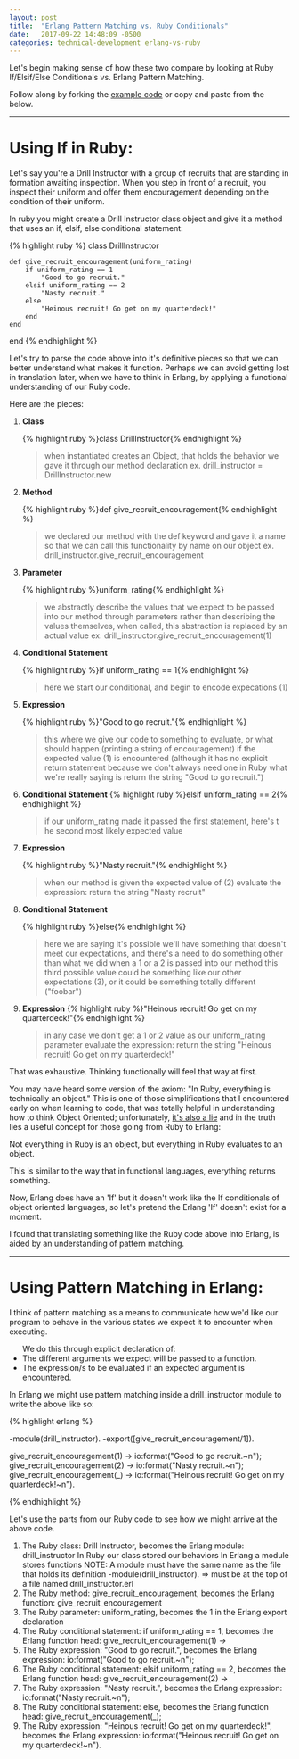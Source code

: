 ```yaml
---
layout: post
title:  "Erlang Pattern Matching vs. Ruby Conditionals"
date:   2017-09-22 14:48:09 -0500
categories: technical-development erlang-vs-ruby
---
```

Let's begin making sense of how these two compare by looking at Ruby If/Elsif/Else Conditionals vs. Erlang Pattern Matching.

Follow along by forking the [example code](https://github.com/scottyplunkett/erlang-vs-ruby) or copy and paste from the below.

---

#	Using If in Ruby:

Let's say you're a Drill Instructor with a group of recruits that are standing in formation awaiting inspection.  When you step in front of a recruit, you inspect their uniform and offer them encouragement depending on the condition of their uniform.

In ruby you might create a Drill Instructor class object and give it a method that uses an if, elsif, else conditional statement:

{% highlight ruby %}
class DrillInstructor

	def give_recruit_encouragement(uniform_rating)
		if uniform_rating == 1
			"Good to go recruit."
		elsif uniform_rating == 2
			"Nasty recruit."
		else 
			"Heinous recruit! Go get on my quarterdeck!"
		end
	end

end
{% endhighlight %}

Let's try to parse the code above into it's definitive pieces so that we can better understand what makes it function. Perhaps we can avoid getting lost in translation later, when we have to think in Erlang, by applying a functional understanding of our Ruby code.

Here are the pieces:


<ol>

<li>
<b>Class</b>

{% highlight ruby %}class DrillInstructor{% endhighlight %}
<blockquote>
when instantiated creates an Object,
that holds the behavior we gave it through our method declaration
ex. drill_instructor = DrillInstructor.new
</blockquote>
</li>

<li>
<b>Method</b>

{% highlight ruby %}def give_recruit_encouragement{% endhighlight %}
<blockquote>
we declared our method with the def keyword 
and gave it a name so that we can 
call this functionality by name on our object
ex. drill_instructor.give_recruit_encouragement
</blockquote>
</li>

<li>
<b>Parameter</b>

{% highlight ruby %}uniform_rating{% endhighlight %}
<blockquote>
we abstractly describe the values that we expect
to be passed into our method through parameters
rather than describing the values themselves, 
when called, this abstraction is replaced 
by an actual value
ex. drill_instructor.give_recruit_encouragement(1)
</blockquote>
</li>


<li>
<b>Conditional Statement</b>

{% highlight ruby %}if uniform_rating == 1{% endhighlight %}
<blockquote>
here we start our conditional, and begin to encode expecations (1)
</blockquote>

</li>

<li>
<b>Expression</b>

{% highlight ruby %}"Good to go recruit."{% endhighlight %}
<blockquote>
this where we give our code to something to evaluate, or what should 
happen (printing a string of encouragement) if the expected value (1)
is encountered
(although it has no explicit return statement because we don't 
always need one in Ruby what we're really saying is return the string 
"Good to go recruit.")
</blockquote>
</li>

<li>
<b>Conditional Statement</b>
{% highlight ruby %}elsif uniform_rating == 2{% endhighlight %}
<blockquote>
if our uniform_rating made it passed the first statement, here's t
he second most likely expected value 
</blockquote>
</li>

<li>
<b>Expression</b>

{% highlight ruby %}"Nasty recruit."{% endhighlight %}
<blockquote>
when our method is given the expected value of (2) 
evaluate the expression: return the string "Nasty recruit"
</blockquote>
</li>

<li>
<b>Conditional Statement</b>

{% highlight ruby %}else{% endhighlight %}
<blockquote>
here we are saying it's possible we'll have something that doesn't 
meet our expectations, and there's a need to do something other 
than what we did when a 1 or a 2 is passed into our method
this third possible value could be 
something like our other expectations (3), 
or it could be something totally different ("foobar")
</blockquote>
</li>

<li>
<b>Expression</b>
{% highlight ruby %}"Heinous recruit! Go get on my quarterdeck!"{% endhighlight %}
<blockquote>
in any case we don't get a 1 or 2 
value as our uniform_rating parameter
evaluate the expression: return the string 
"Heinous recruit! Go get on my quarterdeck!"
</blockquote>
</li>
</ol>

That was exhaustive. Thinking functionally will feel that way at first.  

You may have heard some version of the axiom: "In Ruby, everything is technically an object." This is one of those simplifications that I encountered early on when learning to code, that was totally helpful in understanding how to think Object Oriented; unfortunately, [it's also a lie](http://rubylearning.com/blog/2010/09/27/almost-everything-is-an-object-and-everything-is-almost-an-object/) and in the truth lies a useful concept for those going from Ruby to Erlang: 

Not everything in Ruby is an object, but everything in Ruby evaluates to an object.

This is similar to the way that in functional languages, everything returns something. 

Now, Erlang does have an 'If' but it doesn't work like the If conditionals of object oriented languages, so let's pretend the Erlang 'If' doesn't exist for a moment.

I found that translating something like the Ruby code above into Erlang, is aided by an understanding of pattern matching. 

---

#	Using Pattern Matching in Erlang:

I think of pattern matching as a means to communicate how we'd like our program to behave in the various states we expect it to encounter when executing. 

<ul>
We do this through explicit declaration of:
	<li>The different arguments we expect will be passed to a function.</li>
	<li>The expression/s to be evaluated if an expected argument is encountered.</li>
</ul>
In Erlang we might use pattern matching inside a drill_instructor module to write the above like so:

{% highlight erlang  %}

-module(drill_instructor).
-export([give_recruit_encouragement/1]).

give_recruit_encouragement(1) -> io:format("Good to go recruit.~n");
give_recruit_encouragement(2) -> io:format("Nasty recruit.~n");
give_recruit_encouragement(_) -> io:format("Heinous recruit! Go get on my quarterdeck!~n").

{% endhighlight %}


Let's use the parts from our Ruby code to see how we might arrive at the above code.

1. 	The Ruby class: Drill Instructor, becomes the Erlang module: drill_instructor
		In Ruby our class stored our behaviors
		In Erlang a module stores functions 
			NOTE: A module must have the same name as the file that holds its definition 
			-module(drill_instructor). => must be at the top of a file named drill_instructor.erl
2. 	The Ruby method: give_recruit_encouragement, becomes the Erlang function: give_recruit_encouragement
3. 	The Ruby parameter: uniform_rating, becomes the 1 in the Erlang export declaration
4. 	The Ruby conditional statement: if uniform_rating == 1, becomes the Erlang function head: give_recruit_encouragement(1) ->
5. 	The Ruby expression: "Good to go recruit.", becomes the Erlang expression: io:format("Good to go recruit.~n");
6. The Ruby conditional statement:  elsif uniform_rating == 2, becomes the Erlang function head: give_recruit_encouragement(2) ->
7. The Ruby expression: "Nasty recruit.", becomes the Erlang expression: io:format("Nasty recruit.~n");
8. The Ruby conditional statement: else, becomes the Erlang function head: give_recruit_encouragement(_);
9. The Ruby expression: "Heinous recruit! Go get on my quarterdeck!", becomes the Erlang expression: io:format("Heinous recruit! Go get on my quarterdeck!~n").